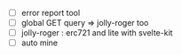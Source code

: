 - [ ] error report tool
- [ ] global GET query => jolly-roger too
- [ ] jolly-roger : erc721 and lite with svelte-kit
- [ ] auto mine
